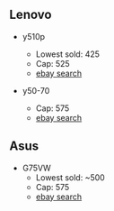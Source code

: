 ## Lenovo

- y510p
    - Lowest sold: 425
    - Cap: 525
    - [ebay search](http://www.ebay.com/sch/i.html?_from=R40&_sacat=0&_mPrRngCbx=1&_udlo&_udhi=520&_nkw=lenovo%20y510p&_dcat=177&rt=nc)

- y50-70
    - Cap: 575
    - [ebay search](http://www.ebay.com/sch/i.html?_from=R40&_sacat=0&_nkw=lenovo%20y50-70%20-touch&rt=nc&_mPrRngCbx=1&_udlo&_udhi=575)

## Asus

- G75VW
    - Lowest sold: ~500
    - Cap: 575
    - [ebay search](http://www.ebay.com/sch/PC-Laptops-Netbooks-/177/i.html?_sop=1&_from=R40&_nkw=asus%20g75vw&_dcat=177&rt=nc&_mPrRngCbx=1&_udlo&_udhi=575)
